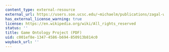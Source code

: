 ```yaml
---
content_type: external-resource
external_url: https://users.soe.ucsc.edu/~michaelm/publications/zagal-worlds-in-play-2007.pdf
has_external_license_warning: true
license: https://en.wikipedia.org/wiki/All_rights_reserved
status: ''
title: Game Ontology Project (PDF)
uid: c001ef8e-1347-4586-b694-850913b814c0
wayback_url: ''
---
```


